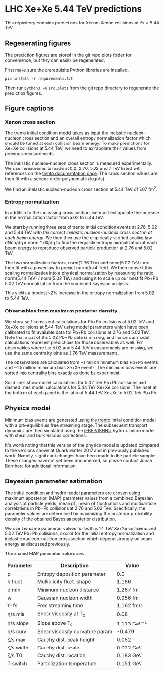 # LHC Xe+Xe 5.44 TeV predictions

This repository contains predictions for Xenon-Xenon collisions at √s = 5.44 TeV.

## Regenerating figures

The prediction figures are stored in the git repo plots folder for convenience, but they can easily be regenerated.

First make sure the prerequisite Python libraries are installed,
```
pip install -r requirements.txt
```
Then run `python3 -m src.plots` from the git repo directory to regenerate the
prediction figures.

## Figure captions

### Xenon cross section

The trento initial condition model takes as input the inelastic nucleon-nucleon cross section and an overall entropy normalization factor which should be tuned at each collision beam energy. To make predictions for Xe+Xe collisions at 5.44 TeV, we need to extrapolate their values from previous measurements. 

The inelastic nucleon-nucleon cross section is measured experimentally. We use measurements made at 0.2, 2.76, 5.02 and 7 TeV listed with references on the [trento documentation page](http://qcd.phy.duke.edu/trento/usage.html). The cross section values are then fit with a second order polynomial in log(√s).

We find an inelastic nucleon-nucleon cross section at 5.44 TeV of 7.07 fm<sup>2</sup>.

### Entropy normalization

In addition to the increasing cross section, we must extrapolate the increase in the normalization factor from 5.02 to 5.44 TeV. 

We start by running three sets of trento initial condition events at 2.76, 5.02 and 5.44 TeV _with the correct inelastic nucleon-nucleon cross section at each beam energy_. We then then use the empirically verified scaling law dNch/dη ≈ norm * dS/dη to find the requisite entropy normalization at each beam energy to reproduce observed particle production at 2.76 and 5.02 TeV.

The two normalization factors, norm(2.76 TeV) and norm(5.02 TeV), are then fit with a power law to predict norm(5.44 TeV). We then convert this scaling normalization into a physical normalization by measuring the ratio norm(5.44 TeV) / norm(5.02 TeV) and using it to scale up our best fit Pb+Pb 5.02 TeV normalization from the combined Bayesian analysis.

This yields a modest ~2% increase in the entropy normalization from 5.02 to 5.44 TeV.

### Observables from maximum posterior density

We show self consistent calculations for Pb+Pb collisions at 5.02 TeV and Xe+Xe collisions at 5.44 TeV using model parameters which have been calibrated to fit available data for Pb+Pb collisions at 2.76 and 5.02 TeV. Note that most of the 5.02 Pb+Pb data is missing, and hence our model calculations represent predictions for those observables as well. For observables where the 5.02 and 5.44 TeV measurements are missing, we use the same centrality bins as 2.76 TeV measurements.

The observables are calculated from ~1 million minimum bias Pb+Pb events and ~1.5 million minimum bias Xe+Xe events. The minimum bias events are sorted into centrality bins exactly as done by experiment.

Solid lines show model calculations for 5.02 TeV Pb+Pb collisions and dashed lines model calculations for 5.44 TeV Xe+Xe collisions. The inset at the bottom of each panel is the ratio of 5.44 TeV Xe+Xe to 5.02 TeV Pb+Pb.

## Physics model

Minimum bias events are generated using the [trento](https://arxiv.org/abs/1412.4708) initial condition model with a pre-equilibrium free streaming stage. The subsequent transport dynamics are then simulated using the [iEBE-VISHNU](https://arxiv.org/abs/1409.8164) hydro + micro model with shear and bulk viscous corrections.

It's worth noting that this version of the physics model is updated compared to the versions shown at Quark Matter 2017 and in previously published work. Namely, significant changes have been made to the particle sampler. These changes have not yet been documented, so please contact Jonah Bernhard for additional information.

## Bayesian parameter estimation

The initial condition and hydro model parameters are chosen using maximum aposteriori (MAP) parameter values from a combined Bayesian analysis of particle yields, mean pT, mean pT fluctuations and multiparticle correlations in Pb+Pb collisions at 2.76 and 5.02 TeV. Specifically, the parameter values are determined by maximizing the posterior probability density of the obtained Bayesian posterior distribution.

We use the same parameter values for both 5.44 TeV Xe+Xe collisions and 5.02 TeV Pb+Pb collisions, _except_ for the initial entropy normalization and inelastic nucleon-nucleon cross section which depend strongly on beam energy as discussed previously.

The shared MAP parameter values are:

| Parameter | Description | Value |
| --------- | ----------- | ------ |
| p         | Entropy deposition parameter | 0.0 |
| k fluct   | Multiplicity fluct. shape | 1.186 |
| d min     | Minimum nucleon distance | 1.267 fm |
| w         | Gaussian nucleon width | 0.956 fm |
| τ-fs      | Free streaming time | 1.162 fm/c |
| η/s min   | Shear viscosity at T<sub>c</sub> | 0.08 |
| η/s slope | Slope above T<sub>c</sub> | 1.113 GeV<sup>-1</sup> |
| η/s curv  | Shear viscosity curvature param | -0.479 |
| ζ/s max   | Cauchy dist. peak height | 0.052 |
| ζ/s width | Cauchy dist. scale | 0.022 GeV |
| ζ/s T0    | Cauchy dist. location | 0.183 GeV |
| T switch  | Particlization temperature | 0.151 GeV |
